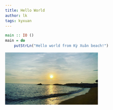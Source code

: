 ```yaml
---
title: Hello World
author: lk
tags: kyxuan
---
```


```haskell
main :: IO ()
main = do
    putStrLn("Hello world from Kỳ Xuân beach!")
```

<img src="../images/2022-08-28-hello-world-kyxuan.jpg" width=60% height=60% alt="ky xuan beach">


